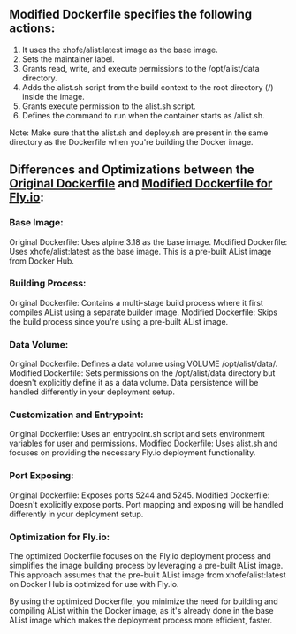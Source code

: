 ## Modified Dockerfile specifies the following actions:

1. It uses the xhofe/alist:latest image as the base image.
2. Sets the maintainer label.
3. Grants read, write, and execute permissions to the /opt/alist/data directory.
4. Adds the alist.sh script from the build context to the root directory (/) inside the image.
5. Grants execute permission to the alist.sh script.
6. Defines the command to run when the container starts as /alist.sh.

Note: Make sure that the alist.sh and deploy.sh are present in the same directory as the Dockerfile when you're building the Docker image.


## Differences and Optimizations between the [Original Dockerfile](https://github.com/alist-org/alist/blob/main/Dockerfile) and [Modified Dockerfile for Fly.io](https://github.dev/Cantue35/alist-flyio/blob/main/Dockerfile.md):

### Base Image:

Original Dockerfile: Uses alpine:3.18 as the base image.
Modified Dockerfile: Uses xhofe/alist:latest as the base image. This is a pre-built AList image from Docker Hub.

### Building Process:

Original Dockerfile: Contains a multi-stage build process where it first compiles AList using a separate builder image.
Modified Dockerfile: Skips the build process since you're using a pre-built AList image.

### Data Volume:

Original Dockerfile: Defines a data volume using VOLUME /opt/alist/data/.
Modified Dockerfile: Sets permissions on the /opt/alist/data directory but doesn't explicitly define it as a data volume. Data persistence will be handled differently in your deployment setup.

### Customization and Entrypoint:

Original Dockerfile: Uses an entrypoint.sh script and sets environment variables for user and permissions.
Modified Dockerfile: Uses alist.sh and focuses on providing the necessary Fly.io deployment functionality.

### Port Exposing:

Original Dockerfile: Exposes ports 5244 and 5245.
Modified Dockerfile: Doesn't explicitly expose ports. Port mapping and exposing will be handled differently in your deployment setup.

### Optimization for Fly.io:

The optimized Dockerfile focuses on the Fly.io deployment process and simplifies the image building process by leveraging a pre-built AList image. This approach assumes that the pre-built AList image from xhofe/alist:latest on Docker Hub is optimized for use with Fly.io.

By using the optimized Dockerfile, you minimize the need for building and compiling AList within the Docker image, as it's already done in the base AList image which makes the deployment process more efficient, faster.
